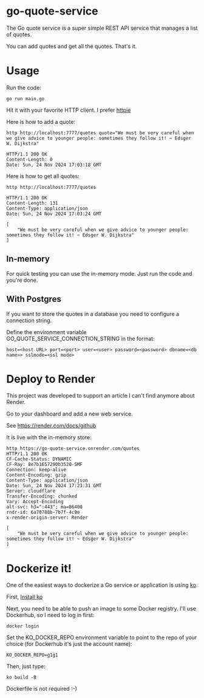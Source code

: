 # go-quote-service

The Go quote service is a super simple REST API service that manages a list of quotes.

You can add quotes and get all the quotes. That's it.

# Usage

Run the code:

```
go run main.go
```

Hit it with your favorite HTTP client. I prefer [httpie]()

Here is how to add a quote:

```
http http://localhost:7777/quotes quote="We must be very careful when we give advice to younger people: sometimes they follow it! ~ Edsger W. Dijkstra" 

HTTP/1.1 200 OK
Content-Length: 0
Date: Sun, 24 Nov 2024 17:03:18 GMT
```

Here is how to get all quotes:

```
http http://localhost:7777/quotes                                                                                                                      

HTTP/1.1 200 OK
Content-Length: 131
Content-Type: application/json
Date: Sun, 24 Nov 2024 17:03:24 GMT

[
    "We must be very careful when we give advice to younger people: sometimes they follow it! ~ Edsger W. Dijkstra"
]
```

## In-memory

For quick testing you can use the in-memory mode. Just run the code and you're done.

## With Postgres

If you want to store the quotes in a database you need to configure a connection string.

Define the environment variable GO_QUOTE_SERVICE_CONNECTION_STRING in the format:

```
host=<host URL> port=<port> user=<user> password=<password> dbname=<db name>> sslmode=<ssl mode>
```

# Deploy to Render

This project was developed to support an article I can't find anymore about Render.

Go to your dashboard and add a new web service.

See https://render.com/docs/github

It is live with the in-memory store:

```
http https://go-quote-service.onrender.com/quotes
HTTP/1.1 200 OK
CF-Cache-Status: DYNAMIC
CF-Ray: 8e7b1657290b3520-SMF
Connection: keep-alive
Content-Encoding: gzip
Content-Type: application/json
Date: Sun, 24 Nov 2024 17:23:31 GMT
Server: cloudflare
Transfer-Encoding: chunked
Vary: Accept-Encoding
alt-svc: h3=":443"; ma=86400
rndr-id: 6a70788b-7b7f-4c9e
x-render-origin-server: Render

[
    "We must be very careful when we give advice to younger people: sometimes they follow it! ~ Edsger W. Dijkstra"
]
```

# Dockerize it!

One of the easiest ways to dockerize a Go service or application is using [ko](https://github.com/ko-build/ko).

First, [Install ko](https://ko.build/install/)

Next, you need to be able to push an image to some Docker registry. I'll use Dockerhub, so I need to log in first:

```
docker login
```

Set the KO_DOCKER_REPO environment variable to point to the repo of your choice (for Dockerhub it's just the account
name):

```
KO_DOCKER_REPO=g1g1
```

Then, just type:

```
ko build -B
```

Dockerfile is not required :-)
